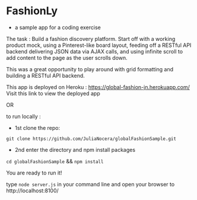 # FashionLy 
- a sample app for a coding exercise 

The task : 
	Build a fashion discovery platform. Start off with a working product mock, using a Pinterest-like board layout, feeding off a RESTful API backend delivering JSON data via AJAX calls, and using infinite scroll to add content to the page as the user scrolls down.

This was a great opportunity to play around with grid formatting and building a RESTful API backend. 

This app is deployed on Heroku : https://global-fashion-jn.herokuapp.com/  Visit this link to view the deployed app

OR 

to run locally : 

- 1st clone the repo: 

`git clone https://github.com/JuliaNocera/globalFashionSample.git`

- 2nd enter the directory and npm install packages 

`cd globalFashionSample` && `npm install `

You are ready to run it! 

type `node server.js` in your command line and open your browser to http://localhost:8100/ 

